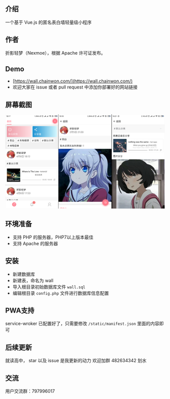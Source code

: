 ## 介绍
一个基于 Vue.js 的匿名表白墙轻量级小程序

## 作者
折影轻梦（Nexmoe），根据 Apache 许可证发布。

## Demo
- [https://wall.chainwon.com/](https://wall.chainwon.com/)
- 欢迎大家在 issue 或者 pull request 中添加你部署好的网站链接

## 屏幕截图 
![屏幕截图](screenshots.png)

## 环境准备
- 支持 PHP 的服务器，PHP7以上版本最佳
- 支持 Apache 的服务器

## 安装
- 新建数据库
- 新建表，命名为 wall
- 导入根目录初始数据库文件 `wall.sql`
- 编辑根目录 `config.php` 文件进行数据库信息配置

## PWA支持
service-wroker 已配置好了，只需要修改 `/static/manifest.json` 里面的内容即可


## 后续更新
就读高中，
star 以及 issue 是我更新的动力
欢迎加群 482634342 划水

## 交流
用户交流群：797996017
